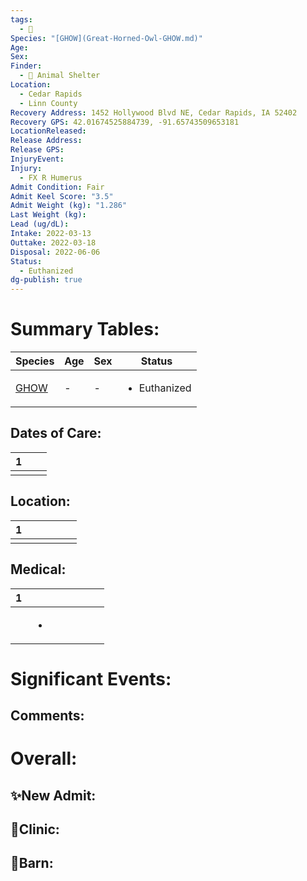 ```yaml
---
tags:
  - 🦅
Species: "[GHOW](Great-Horned-Owl-GHOW.md)"
Age: 
Sex: 
Finder:
  - 🐾 Animal Shelter
Location:
  - Cedar Rapids
  - Linn County
Recovery Address: 1452 Hollywood Blvd NE, Cedar Rapids, IA 52402
Recovery GPS: 42.01674525884739, -91.65743509653181
LocationReleased: 
Release Address: 
Release GPS: 
InjuryEvent: 
Injury:
  - FX R Humerus
Admit Condition: Fair
Admit Keel Score: "3.5"
Admit Weight (kg): "1.286"
Last Weight (kg): 
Lead (ug/dL): 
Intake: 2022-03-13
Outtake: 2022-03-18
Disposal: 2022-06-06
Status:
  - Euthanized
dg-publish: true
---
```


# Summary Tables:

| Species                                               | Age | Sex | Status                       |
| ----------------------------------------------------- | --- | --- | ---------------------------- |
| [GHOW](./Species/Great-Horned-Owl-GHOW.md) | \-  | \-  | <ul><li>Euthanized</li></ul> |


## Dates of Care:

<div><table class="dataview table-view-table"><thead class="table-view-thead"><tr class="table-view-tr-header"><th class="table-view-th"><span></span><span class="dataview small-text">1</span></th><th class="table-view-th"><span></span></th><th class="table-view-th"><span></span></th></tr></thead><tbody class="table-view-tbody"><tr><td><span></span></td><td><span></span></td><td><span></span></td></tr></tbody></table></div>

## Location:
<div><table class="dataview table-view-table"><thead class="table-view-thead"><tr class="table-view-tr-header"><th class="table-view-th"><span></span><span class="dataview small-text">1</span></th><th class="table-view-th"><span></span></th><th class="table-view-th"><span></span></th><th class="table-view-th"><span></span></th><th class="table-view-th"><span></span></th><th class="table-view-th"><span></span></th></tr></thead><tbody class="table-view-tbody"><tr><td><span></span></td><td><span></span></td><td><span></span></td><td><span></span></td><td><span></span></td><td><span></span></td></tr></tbody></table></div>

## Medical:

<div><table class="dataview table-view-table"><thead class="table-view-thead"><tr class="table-view-tr-header"><th class="table-view-th"><span></span><span class="dataview small-text">1</span></th><th class="table-view-th"><span></span></th><th class="table-view-th"><span></span></th><th class="table-view-th"><span></span></th><th class="table-view-th"><span></span></th><th class="table-view-th"><span></span></th><th class="table-view-th"><span></span></th></tr></thead><tbody class="table-view-tbody"><tr><td><span></span></td><td><ul class="dataview dataview-ul dataview-result-list-ul"><li class="dataview-result-list-li"><span></span></li></ul></td><td><span></span></td><td><span></span></td><td><span></span></td><td><span></span></td><td><span></span></td></tr></tbody></table></div>

# Significant Events:


## Comments:


# Overall:

## ✨New Admit:



## 🏥Clinic:



## 🏡Barn:


